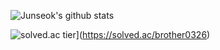 
![Junseok's github stats](https://github-readme-stats.vercel.app/api?username=Junseok0326&show_icons=true)

![solved.ac tier](http://mazassumnida.wtf/api/generate_badge?boj=brother0326)](https://solved.ac/brother0326)

<!--
**Junseok0326/Junseok0326** is a ✨ _special_ ✨ repository because its `README.md` (this file) appears on your GitHub profile.

Here are some ideas to get you started:

- 🔭 I’m currently working on ...
- 🌱 I’m currently learning ...
- 👯 I’m looking to collaborate on ...
- 🤔 I’m looking for help with ...
- 💬 Ask me about ...
- 📫 How to reach me: ...
- 😄 Pronouns: ...
- ⚡ Fun fact: ...
-->
